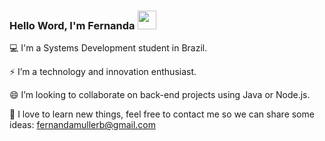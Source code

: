 ### Hello Word, I'm Fernanda  <img src=https://github.com/TheDudeThatCode/TheDudeThatCode/blob/master/Assets/Earth.gif width="30">


💻 I'm a Systems Development student in Brazil.

⚡ I’m a technology and innovation enthusiast.

😄 I’m looking to collaborate on back-end projects using Java or Node.js.

💬 I love to learn new things, feel free to contact me so we can share some ideas: fernandamullerb@gmail.com

